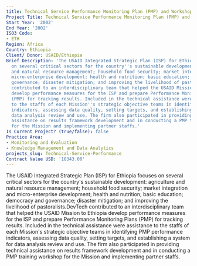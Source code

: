 ```yaml
---
title: Technical Service Performance Monitoring Plan (PMP) and Workshop
Project Title: Technical Service Performance Monitoring Plan (PMP) and Workshop
Start Year: '2002'
End Year: '2002'
ISO3 Code:
- ETH
Region: Africa
Country: Ethiopia
Client/ Donor: USAID/Ethiopia
Brief Description: 'The USAID Integrated Strategic Plan (ISP) for Ethiopia focuses
  on several critical sectors for the country''s sustainable development: agriculture
  and natural resource management; household food security; market integration and
  micro-enterprise development; health and nutrition; basic education; democracy and
  governance; disaster mitigation; and improving the livelihood of pastoralists.DevTech
  contributed to an interdisciplinary team that helped the USAID Mission to Ethiopia
  develop performance measures for the ISP and prepare Performance Monitoring Plans
  (PMP) for tracking results. Included in the technical assistance were assistance
  to the staffs of each Mission''s strategic objective teams in identifying PMP performance
  indicators, assessing data quality, setting targets, and establishing a system for
  data analysis review and use. The firm also participated in providing technical
  assistance on results framework development and in conducting a PMP training workshop
  for the Mission and implementing partner staffs.'
Is Current Project? (true/false): false
Practice Area:
- Monitoring and Evaluation
- Knowledge Management and Data Analytics
projects_slug: Technical-Service-Performance
Contract Value USD: '18343.00'
---
```


The USAID Integrated Strategic Plan (ISP) for Ethiopia focuses on several critical sectors for the country's sustainable development: agriculture and natural resource management; household food security; market integration and micro-enterprise development; health and nutrition; basic education; democracy and governance; disaster mitigation; and improving the livelihood of pastoralists.DevTech contributed to an interdisciplinary team that helped the USAID Mission to Ethiopia develop performance measures for the ISP and prepare Performance Monitoring Plans (PMP) for tracking results. Included in the technical assistance were assistance to the staffs of each Mission's strategic objective teams in identifying PMP performance indicators, assessing data quality, setting targets, and establishing a system for data analysis review and use. The firm also participated in providing technical assistance on results framework development and in conducting a PMP training workshop for the Mission and implementing partner staffs.